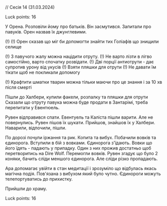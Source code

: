
// Сесія 14 (31.03.2024)

Luck points: 16

У Орена. Розповіли йому про батьків. Він засмутився.
Запитали про павуків. Орен назвав їх джунглевими. 

(!) (!) Орен сказав що міг би допомогти знайти тих Голіафів що знищили селище

(!) З павучого жалу можна націдити отруту.
(!) Не варто лізти в лігво самостійно, варто спочатку розвідати.
(!) Дві порції антиотрути - дає супротив урону від укусів
(!) Взяти пляшки для отрути
(!) Не давати їм тікати щоб не покликали допомогу

(!) Крафтити шматки тварин можна тільки маючи про це знання і за 10 хв після смерті

Пішли до Халбери, купили факели, розпалку та пляшки для отрути
Сказали що отруту павука можна буде продати в Зантарімі, треба перепитати у Евентюель.

Рувен відправився спати. Евентуель та Каліста пішли варити. Але не повернулись.
Рувен пішов їх шукати. Прийшов, знайшов їх у Халбери. Наварили, відпочили, пішли.

По дорозі почули іржання та рик. Копита та вибух.
Побачили вовків та єдинорога. Вступили в бій з вовками. Єдинорога з'їдають. Вовки що його їдять - падають у припадку. 
Один з них прожив достатньо щоб перетворитись на Dire Wolf. Перемогли вовків.
Рувен згадує що було 2 коняки, бачить cліди меншого єдинорога. Але сліди різко пропадають.

Ара допомагає увійти в стан медитації і зрозуміло що відбулась якась магічна подія. Пов'язана з вибухом який було чутно.
Єдинороги можуть телепортуватись до прихистку.

Прийшли до храму.

Luck points: 16